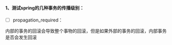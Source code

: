 #### 1、测试spring的几种事务的传播级别：

- [ ] propagation_required：

内部的事务的回滚会导致整个事物的回滚，但是如果外部的事务的回滚，内部事务是否会发生回滚